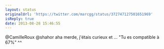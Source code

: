 ```yaml
---
layout: status
originalUrl: 'https://twitter.com/marcgg/status/372747127501651969'
isReply: true
date: 2013-08-28 15:46:55
---
```


@CamilleRoux @shahor aha merde, j'étais curieux et ... "Tu es compatible à 67%" ^^
